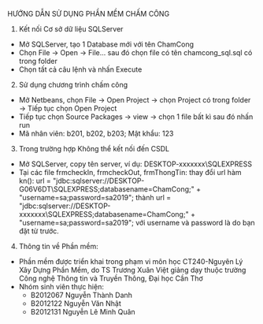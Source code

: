 HƯỚNG DẪN SỬ DỤNG PHẦN MỀM CHẤM CÔNG
1. Kết nối Cơ sở dữ liệu SQLServer 
- Mở SQLServer, tạo 1 Database mới với tên ChamCong
- Chọn File -> Open -> File... sau đó chọn file có tên chamcong_sql.sql có trong folder
- Chọn tất cả câu lệnh và nhấn Execute

2. Sử dụng chương trình chấm công
- Mở Netbeans, chọn File -> Open Project -> chọn Project có trong folder -> Tiếp tục chọn Open Project
- Tiếp tục chọn Source Packages -> view -> chọn 1 file bất kì sau đó nhấn run
- Mã nhân viên: b201, b202, b203; Mật khẩu: 123

3. Trong trường hợp Không thể kết nối đến CSDL
- Mở SQLServer, copy tên server, ví dụ: DESKTOP-xxxxxxx\SQLEXPRESS
- Tại các file frmcheckIn, frmcheckOut, frmThongTin: thay đổi url hàm kn():
url = "jdbc:sqlserver://DESKTOP-G06V6DT\\SQLEXPRESS;databasename=ChamCong;" + "username=sa;password=sa2019";
thành url = "jdbc:sqlserver://DESKTOP-xxxxxxx\\SQLEXPRESS;databasename=ChamCong;" + "username=sa;password=sa2019";
với username và password là do bạn đặt từ trước.

4. Thông tin về Phần mềm:
- Phần mềm được triển khai trong phạm vi môn học CT240-Nguyên Lý Xây Dựng Phần Mềm,
do TS Trương Xuân Việt giảng dạy thuộc trường Công nghệ Thông tin và Truyền Thông, Đại học Cần Thơ
- Nhóm sinh viên thực hiện:
	+ B2012067 Nguyễn Thành Danh
	+ B2012122 Nguyễn Văn Nhật
	+ B2012131 Nguyễn Lê Minh Quân 